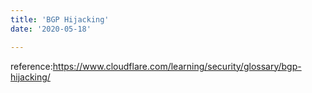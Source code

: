 ```yaml
---
title: 'BGP Hijacking'
date: '2020-05-18'

---
```


reference:https://www.cloudflare.com/learning/security/glossary/bgp-hijacking/
